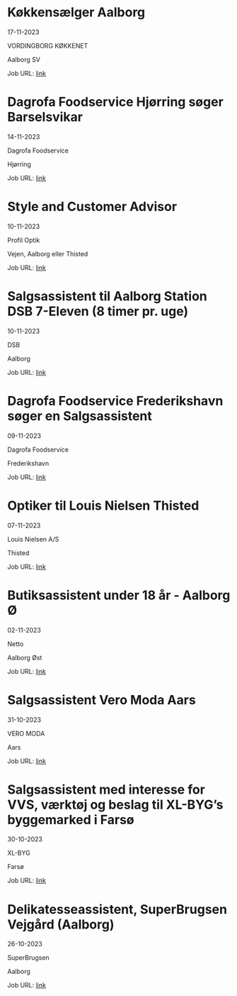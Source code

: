 # Køkkensælger Aalborg
17-11-2023

VORDINGBORG KØKKENET

Aalborg SV

Job URL: [link](https://app.jobmatchprofile.com/gxcdrk/vordingborg-kokkenet-as/74ksaq/kokkensalger-aalborg)


# Dagrofa Foodservice Hjørring søger Barselsvikar
14-11-2023

Dagrofa Foodservice

Hjørring

Job URL: [link](https://candidate.hr-manager.net/ApplicationInit.aspx?cid=2180&ProjectId=146433&DepartmentId=19005&MediaId=4623)


# Style and Customer Advisor
10-11-2023

Profil Optik

Vejen, Aalborg eller Thisted

Job URL: [link](https://job.profiloptik.dk/jobs/2791576-style-and-customer-advisor)


# Salgsassistent til Aalborg Station DSB 7-Eleven (8 timer pr. uge)
10-11-2023

DSB

Aalborg

Job URL: [link](https://candidate.hr-manager.net/ApplicationInit.aspx?cid=14&ProjectId=191846&DepartmentId=20079&MediaId=5)


# Dagrofa Foodservice Frederikshavn søger en Salgsassistent
09-11-2023

Dagrofa Foodservice

Frederikshavn

Job URL: [link](https://candidate.hr-manager.net/ApplicationInit.aspx?cid=2180&ProjectId=146423&DepartmentId=19007&MediaId=4623)


# Optiker til Louis Nielsen Thisted
07-11-2023

Louis Nielsen A/S

Thisted

Job URL: [link](https://join.specsavers.com/louis-nielsen/position/optiker-til-louis-nielsen-thisted/)


# Butiksassistent under 18 år - Aalborg Ø
02-11-2023

Netto

Aalborg Øst

Job URL: [link](https://sallinggroup.com/job/ledige-stillinger/4b40b0bd-5e96-47eb-b91a-73c16eec2c06)


# Salgsassistent Vero Moda Aars
31-10-2023

VERO MODA

Aars

Job URL: [link](https://bestseller-as.contactrh.com/jobs/10895/42018480/da_DK)


# Salgsassistent med interesse for VVS, værktøj og beslag til XL-BYG’s byggemarked i Farsø
30-10-2023

XL-BYG

Farsø

Job URL: [link](https://app.elvium.com/da/positions/23608/job_posting?referer_host=www.jobindex.dk)


# Delikatesseassistent, SuperBrugsen Vejgård (Aalborg)
26-10-2023

SuperBrugsen

Aalborg

Job URL: [link](https://jobs.coop.dk/job/Delikatesseassistent%2C-SuperBrugsen-Vejg%C3%A5rd-%28Aalborg%29/781226302/)


